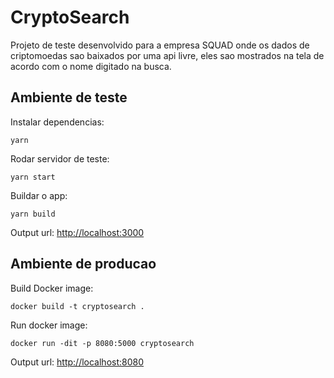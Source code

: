 # CryptoSearch
Projeto de teste desenvolvido para a empresa SQUAD onde os dados de criptomoedas sao baixados por uma api livre, eles sao mostrados na tela de acordo com o nome digitado na busca.

## Ambiente de teste

Instalar dependencias:

`yarn`

Rodar servidor de teste:

`yarn start`

Buildar o app:

`yarn build`

Output url: [http://localhost:3000](http://localhost:3000)

## Ambiente de producao

Build Docker image:

`docker build -t cryptosearch .`

Run docker image:

`docker run -dit -p 8080:5000 cryptosearch`

Output url: [http://localhost:8080](http://localhost:8080)